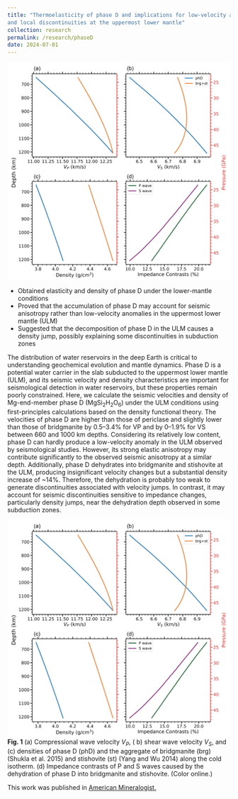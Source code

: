 ```yaml
---
title: "Thermoelasticity of phase D and implications for low-velocity anomalies 
and local discontinuities at the uppermost lower mantle"
collection: research
permalink: /research/phaseD
date: 2024-07-01
---
```


![Contrasts](./2025AM_Fig1.png)
* Obtained elasticity and density of phase D under the lower-mantle conditions
* Proved that the accumulation of phase D may account for seismic anisotropy rather than low-velocity
anomalies in the uppermost lower mantle (ULM)
* Suggested that the decomposition of phase D in the ULM causes a density jump,
possibly explaining some discontinuities in subduction zones

The distribution of water reservoirs in the deep Earth is critical to understanding geochemical evolution and mantle dynamics. Phase D is a potential water carrier in the slab subducted to the uppermost lower mantle (ULM), and its seismic velocity and density characteristics are important for seismological detection in water reservoirs, but these properties remain poorly constrained. Here, we calculate the seismic velocities and density of Mg-end-member phase D (MgSi<sub>2</sub>H<sub>2</sub>O<sub>6</sub>) under the ULM conditions using first-principles calculations based on the density functional theory. The velocities of phase D are higher than those of periclase and slightly lower than those of bridgmanite by 0.5–3.4% for VP and by 0–1.9% for VS between 660 and 1000 km depths. Considering its relatively low content, phase D can hardly produce a low-velocity anomaly in the ULM observed by seismological studies. However, its strong elastic anisotropy may contribute significantly to the observed seismic anisotropy at a similar depth. Additionally, phase D dehydrates into bridgmanite and stishovite at the ULM, producing insignificant velocity changes but a substantial density increase of ~14%. Therefore, the dehydration is probably too weak to generate discontinuities associated with velocity jumps. In contrast, it may account for seismic discontinuities sensitive to impedance changes, particularly density jumps, near the dehydration depth observed in some subduction zones.

![Contrasts](./2025AM_Fig1.png)
**Fig. 1** (a) Compressional wave velocity *V<sub>P</sub>*, ( b) shear wave velocity *V<sub>S</sub>*, and (c) densities of phase D (phD) and the aggregate of bridgmanite (brg) (Shukla et al. 2015) and stishovite (st) (Yang and Wu 2014) along the cold isotherm. (d) Impedance contrasts of P and S waves caused by the dehydration of phase D into bridgmanite and stishovite. (Color online.)

This work was published in [American Mineralogist.](./2025AM_phaseD.pdf)